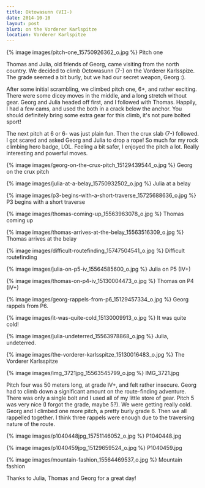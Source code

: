 ```yaml
---
title: Oktowasunn (VII-)
date: 2014-10-10
layout: post
blurb: on the Vorderer Karlspitze
location: Vorderer Karlspitze
---
```


{% image images/pitch-one_15750926362_o.jpg %}
Pitch one


Thomas and Julia, old friends of Georg, came visiting from the north country. We
decided to climb Octowasunn (7-) on the Vorderer Karlsspize. The grade seemed a
bit burly, but we had our secret weapon, Georg :).

After some initial scrambling, we climbed pitch one, 6+, and rather
exciting. There were some dicey moves in the middle, and a long stretch without
gear. Georg and Julia headed off first, and I followed with Thomas. Happily, I
had a few cams, and used the both in a crack below the anchor. You should
definitely bring some extra gear for this climb, it's not pure bolted sport!

The next pitch at 6 or 6- was just plain fun. Then the crux slab (7-)
followed. I got scared and asked Georg and Julia to drop a rope! So much for my
rock climbing hero badge, LOL. Feeling a bit safer, I enjoyed the pitch a
lot. Really interesting and powerful moves.


{% image images/georg-on-the-crux-pitch_15129439544_o.jpg %}
Georg on the crux pitch



{% image images/julia-at-a-belay_15750932502_o.jpg %}
Julia at a belay



{% image images/p3-begins-with-a-short-traverse_15725688636_o.jpg %}
P3 begins with a short traverse



{% image images/thomas-coming-up_15563963078_o.jpg %}
Thomas coming up



{% image images/thomas-arrives-at-the-belay_15563516309_o.jpg %}
Thomas arrives at the belay



{% image images/difficult-routefinding_15747504541_o.jpg %}
Difficult routefinding



{% image images/julia-on-p5-iv_15564585600_o.jpg %}
Julia on P5 (IV+)



{% image images/thomas-on-p4-iv_15130004473_o.jpg %}
Thomas on P4 (IV+)



{% image images/georg-rappels-from-p6_15129457334_o.jpg %}
Georg rappels from P6.



{% image images/it-was-quite-cold_15130009913_o.jpg %}
It was quite cold!



{% image images/julia-undeterred_15563978868_o.jpg %}
Julia, undeterred.



{% image images/the-vorderer-karlsspitze_15130016483_o.jpg %}
The Vorderer Karlsspitze



{% image images/img_3721jpg_15563545799_o.jpg %}
IMG_3721.jpg




Pitch four was 50 meters long, at grade IV+, and felt rather insecure. Georg had to climb down a significant amount on the route-finding adventure. There was only a single bolt and I used all of my little store of gear. Pitch 5 was very nice (I forgot the grade, maybe 5?). We were getting really cold. Georg and I climbed one more pitch, a pretty burly grade 6. Then we all rappelled together. I think three rappels were enough due to the traversing nature of the route.

{% image images/p1040448jpg_15751146052_o.jpg %}
P1040448.jpg



{% image images/p1040459jpg_15129659524_o.jpg %}
P1040459.jpg



{% image images/mountain-fashion_15564469537_o.jpg %}
Mountain fashion



Thanks to Julia, Thomas and Georg for a great day!


